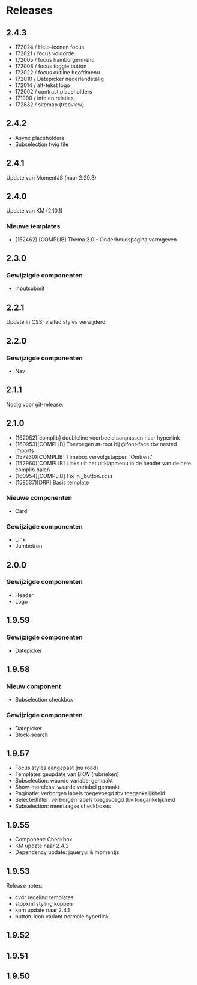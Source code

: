 # Releases
## 2.4.3
- 172024 / Help-iconen focus
- 172021 / focus volgorde
- 172005 / focus hamburgermenu
- 172008 / focus toggle button
- 172022 / focus outline hoofdmenu
- 172010 / Datepicker nederlandstalig
- 172014 / alt-tekst logo
- 172002 / contrast placeholders
- 171990 / info en relaties
- 172832 / sitemap (treeview)
## 2.4.2
- Async placeholders
- Subselection twig file
## 2.4.1
Update van MomentJS (naar 2.29.3)
## 2.4.0
Update van KM (2.10.1)
### Nieuwe templates
- (152462) [COMPLIB] Thema 2.0 - Onderhoudspagina vormgeven
## 2.3.0
### Gewijzigde componenten
- Inputsubmit
## 2.2.1
Update in CSS; visited styles verwijderd
## 2.2.0
### Gewijzigde componenten
- Nav
## 2.1.1
Nodig voor git-release.
## 2.1.0
- (162052)[complib] doubleline voorbeeld aanpassen naar hyperlink
- (160953)[COMPLIB] Toevoegen at-root bij @font-face tbv nested imports 
- (157930)[COMPLIB] Timebox vervolgstappen 'Omtrent' 
- (152960)[COMPLIB] Links uit het uitklapmenu in de header van de hele complib halen
- (160954)[COMPLIB] Fix in _button.scss
- (158537)[DRP] Basis template
### Nieuwe componenten
- Card
### Gewijzigde componenten
- Link
- Jumbotron
## 2.0.0
### Gewijzigde componenten
- Header
- Logo
## 1.9.59
### Gewijzigde componenten
- Datepicker
## 1.9.58
### Nieuw component
- Subselection checkbox
### Gewijzigde componenten
- Datepicker
- Block-search
## 1.9.57
- Focus styles aangepast (nu rood)
- Templates geupdate van BKW (rubrieken)
- Subselection: waarde variabel gemaakt
- Show-moreless: waarde variabel gemaakt
- Paginatie: verborgen labels toegevoegd tbv toegankelijkheid
- Selectedfilter: verborgen labels toegevoegd tbv toegankelijkheid
- Subselection: meerlaagse checkboxes
## 1.9.55
- Component: Checkbox
- KM update naar 2.4.2
- Dependency update: jqueryui &amp; momentjs
## 1.9.53
Release notes:
- cvdr regeling templates
- stopxml styling koppen
- kpm update naar 2.4.1
- button-icon variant normale hyperlink

## 1.9.52
## 1.9.51
## 1.9.50